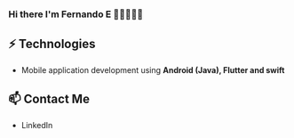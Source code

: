 ### Hi there I'm Fernando E 👨🏻‍💻🖖🏻

## ⚡ Technologies
- Mobile application development using **Android (Java), Flutter and swift**

## 📫 Contact Me
- LinkedIn 

